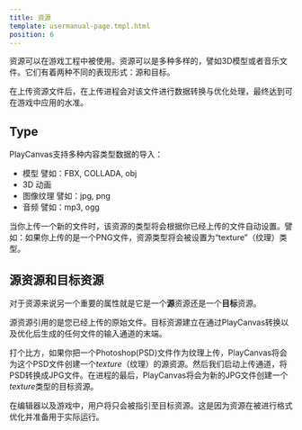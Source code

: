 ```yaml
---
title: 资源
template: usermanual-page.tmpl.html
position: 6
---
```


资源可以在游戏工程中被使用。资源可以是多种多样的，譬如3D模型或者音乐文件。它们有着两种不同的表现形式：源和目标。

在上传资源文件后，在上传进程会对该文件进行数据转换与优化处理，最终达到可在游戏中应用的水准。

## Type

PlayCanvas支持多种内容类型数据的导入：

* 模型 譬如：FBX, COLLADA, obj
* 3D 动画
* 图像纹理 譬如：jpg, png
* 音频 譬如：mp3, ogg

当你上传一个新的文件时，该资源的类型将会根据你已经上传的文件自动设置。譬如：如果你上传的是一个PNG文件，资源类型将会被设置为“texture”（纹理）类型。

## 源资源和目标资源

对于资源来说另一个重要的属性就是它是一个**源**资源还是一个**目标**资源。

源资源引用的是您已经上传的原始文件。目标资源建立在通过PlayCanvas转换以及优化后生成的任何文件的输入通道的末端。

打个比方，如果你把一个Photoshop(PSD)文件作为纹理上传，PlayCanvas将会为这个PSD文件创建一个*texture*（纹理）的源资源。然后我们启动上传通道，将PSD转换成JPG文件。在进程的最后，PlayCanvas将会为新的JPG文件创建一个*texture*类型的目标资源。

在编辑器以及游戏中，用户将只会被指引至目标资源。这是因为资源在被进行格式优化并准备用于实际运行。

